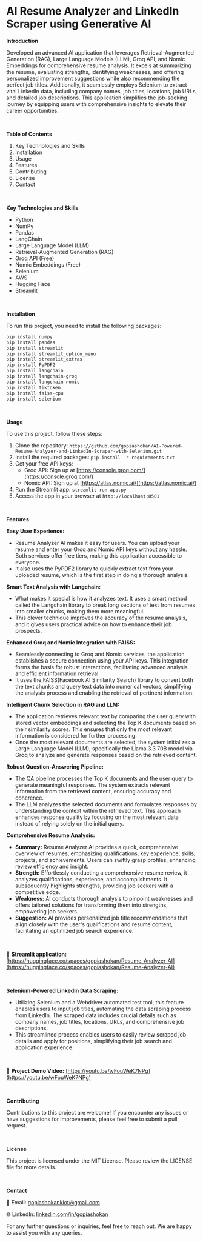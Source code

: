 # AI Resume Analyzer and LinkedIn Scraper using Generative AI

**Introduction**

Developed an advanced AI application that leverages Retrieval-Augmented Generation (RAG), Large Language Models (LLM), Groq API, and Nomic Embeddings for comprehensive resume analysis. It excels at summarizing the resume, evaluating strengths, identifying weaknesses, and offering personalized improvement suggestions while also recommending the perfect job titles. Additionally, it seamlessly employs Selenium to extract vital LinkedIn data, including company names, job titles, locations, job URLs, and detailed job descriptions. This application simplifies the job-seeking journey by equipping users with comprehensive insights to elevate their career opportunities.

<br />

**Table of Contents**

1. Key Technologies and Skills
2. Installation
3. Usage
4. Features
5. Contributing
6. License
7. Contact

<br />

**Key Technologies and Skills**
- Python
- NumPy
- Pandas
- LangChain
- Large Language Model (LLM)
- Retrieval-Augmented Generation (RAG)
- Groq API (Free)
- Nomic Embeddings (Free)
- Selenium
- AWS
- Hugging Face
- Streamlit

<br />

**Installation**

To run this project, you need to install the following packages:

```python
pip install numpy
pip install pandas
pip install streamlit
pip install streamlit_option_menu
pip install streamlit_extras
pip install PyPDF2
pip install langchain
pip install langchain-groq
pip install langchain-nomic
pip install tiktoken
pip install faiss-cpu
pip install selenium
```

<br />

**Usage**

To use this project, follow these steps:

1. Clone the repository: ```https://github.com/gopiashokan/AI-Powered-Resume-Analyzer-and-LinkedIn-Scraper-with-Selenium.git```
2. Install the required packages: ```pip install -r requirements.txt```
3. Get your free API keys:
   - Groq API: Sign up at [https://console.groq.com/](https://console.groq.com/)
   - Nomic API: Sign up at [https://atlas.nomic.ai/](https://atlas.nomic.ai/)
4. Run the Streamlit app: ```streamlit run app.py```
5. Access the app in your browser at ```http://localhost:8501```

<br />

**Features**

**Easy User Experience:**
- Resume Analyzer AI makes it easy for users. You can upload your resume and enter your Groq and Nomic API keys without any hassle. Both services offer free tiers, making this application accessible to everyone.
- It also uses the PyPDF2 library to quickly extract text from your uploaded resume, which is the first step in doing a thorough analysis.

**Smart Text Analysis with Langchain:**
- What makes it special is how it analyzes text. It uses a smart method called the Langchain library to break long sections of text from resumes into smaller chunks, making them more meaningful.
- This clever technique improves the accuracy of the resume analysis, and it gives users practical advice on how to enhance their job prospects.

**Enhanced Groq and Nomic Integration with FAISS:**
- Seamlessly connecting to Groq and Nomic services, the application establishes a secure connection using your API keys. This integration forms the basis for robust interactions, facilitating advanced analysis and efficient information retrieval.
- It uses the FAISS(Facebook AI Similarity Search) library to convert both the text chunks and query text data into numerical vectors, simplifying the analysis process and enabling the retrieval of pertinent information.

**Intelligent Chunk Selection in RAG and LLM:**
- The application retrieves relevant text by comparing the user query with stored vector embeddings and selecting the Top K documents based on their similarity scores. This ensures that only the most relevant information is considered for further processing.
- Once the most relevant documents are selected, the system initializes a Large Language Model (LLM), specifically the Llama 3.3 70B model via Groq to analyze and generate responses based on the retrieved content.

**Robust Question-Answering Pipeline:**
- The QA pipeline processes the Top K documents and the user query to generate meaningful responses. The system extracts relevant information from the retrieved content, ensuring accuracy and coherence.
- The LLM analyzes the selected documents and formulates responses by understanding the context within the retrieved text. This approach enhances response quality by focusing on the most relevant data instead of relying solely on the initial query.

**Comprehensive Resume Analysis:**
- **Summary:** Resume Analyzer AI provides a quick, comprehensive overview of resumes, emphasizing qualifications, key experience, skills, projects, and achievements. Users can swiftly grasp profiles, enhancing review efficiency and insight.
- **Strength:** Effortlessly conducting a comprehensive resume review, it analyzes qualifications, experience, and accomplishments. It subsequently highlights strengths, providing job seekers with a competitive edge.
- **Weakness:** AI conducts thorough analysis to pinpoint weaknesses and offers tailored solutions for transforming them into strengths, empowering job seekers.
- **Suggestion:** AI provides personalized job title recommendations that align closely with the user's qualifications and resume content, facilitating an optimized job search experience.

<br />

🚀 **Streamlit application:** [https://huggingface.co/spaces/gopiashokan/Resume-Analyzer-AI](https://huggingface.co/spaces/gopiashokan/Resume-Analyzer-AI)

<br />

**Selenium-Powered LinkedIn Data Scraping:**
- Utilizing Selenium and a Webdriver automated test tool, this feature enables users to input job titles, automating the data scraping process from LinkedIn. The scraped data includes crucial details such as company names, job titles, locations, URLs, and comprehensive job descriptions.
- This streamlined process enables users to easily review scraped job details and apply for positions, simplifying their job search and application experience.

<br />

🎥 **Project Demo Video:** [https://youtu.be/wFouWeK7NPg](https://youtu.be/wFouWeK7NPg)

<br />

**Contributing**

Contributions to this project are welcome! If you encounter any issues or have suggestions for improvements, please feel free to submit a pull request.

<br />

**License**

This project is licensed under the MIT License. Please review the LICENSE file for more details.

<br />

**Contact**

📧 Email: gopiashokankiot@gmail.com 

🌐 LinkedIn: [linkedin.com/in/gopiashokan](https://www.linkedin.com/in/gopiashokan)

For any further questions or inquiries, feel free to reach out. We are happy to assist you with any queries.

